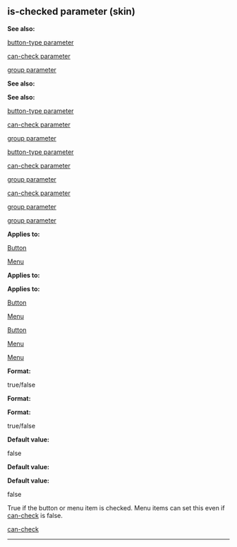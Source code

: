 

 is-checked parameter (skin)
-----------------------------




**See also:** 


[button-type parameter](#/{skin}/param/button-type) 

[can-check parameter](#/{skin}/param/can-check) 

[group parameter](#/{skin}/param/group) 





**See also:** 

**See also:**

[button-type parameter](#/{skin}/param/button-type) 

[can-check parameter](#/{skin}/param/can-check) 

[group parameter](#/{skin}/param/group) 



[button-type parameter](#/{skin}/param/button-type)

[can-check parameter](#/{skin}/param/can-check) 

[group parameter](#/{skin}/param/group) 


[can-check parameter](#/{skin}/param/can-check)

[group parameter](#/{skin}/param/group) 

[group parameter](#/{skin}/param/group)


**Applies to:** 


[Button](#/{skin}/control/button) 

[Menu](#/{skin}/control/menu) 




**Applies to:** 

**Applies to:**

[Button](#/{skin}/control/button) 

[Menu](#/{skin}/control/menu) 


[Button](#/{skin}/control/button)

[Menu](#/{skin}/control/menu) 

[Menu](#/{skin}/control/menu)


**Format:** 


 true/false
 


**Format:** 

**Format:**

 true/false



**Default value:** 


 false
 


**Default value:** 

**Default value:**

 false


 True if the button or menu item is checked. Menu items can set this even if
 [can-check](#/{skin}/param/can-check) 
 is false.



[can-check](#/{skin}/param/can-check)


---


